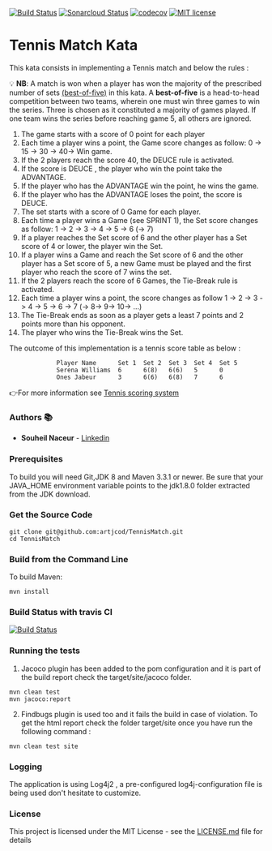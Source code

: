 [![Build Status](https://travis-ci.org/artjcod/TennisMatch.svg?branch=master)](https://travis-ci.org/artjcod/TennisMatch)
[![Sonarcloud Status](https://sonarcloud.io/api/project_badges/measure?project=tennis&metric=alert_status)](https://sonarcloud.io/dashboard?id=artjcod_TennisMatch)
[![codecov](https://codecov.io/gh/artjcod/TennisMatch/branch/master/graph/badge.svg)](https://codecov.io/gh/artjcod/TennisMatch)
[![MIT license](https://img.shields.io/badge/License-MIT-blue.svg)](https://github.com/artjcod/TennisMatch/blob/master/LICENSE)

# Tennis Match Kata
  
  This kata consists in implementing a Tennis match and below the rules :
  
💡 __NB__: A match is won when a player has won the majority of the prescribed number of sets [(best-of-five)](https://en.wikipedia.org/wiki/Playoff_format#Best-of-five_playoff) in this kata.
  A __best-of-five__ is a head-to-head competition between two teams, wherein one must win three games to win the series.
  Three is chosen as it constituted a majority of games played. 
  If one team wins the series before reaching game 5, all others are ignored.
 
  
   1.  The game starts with a score of 0 point for each player
   2.  Each time a player wins a point, the Game score changes as follow: 0 -> 15 -> 30 -> 40-> Win game.
   3.  If the 2 players reach the score 40, the DEUCE rule is activated.
   4.  If the score is DEUCE , the player who  win the point take the ADVANTAGE.
   5.  If the player who has the ADVANTAGE win the  point, he wins the game.
   6.  If the player who has the ADVANTAGE loses the point, the score is DEUCE.
   7.  The set starts with a score of 0 Game for each player.
   8.  Each time a player wins a Game (see SPRINT 1), the Set score changes as follow: 1 -> 2 -> 3 -> 4 -> 5 -> 6 (-> 7)
   9.  If a player reaches the Set score of 6 and the other player has a Set score of 4 or lower, the player win the Set.
   10. If a player wins a Game and reach the Set score of 6 and the other player has a Set score of 5, a new Game must be played and the      first player who reach the score of 7 wins the set.
   11. If the 2 players reach the score of 6 Games, the Tie-Break rule is activated.
   12. Each time a player wins a point, the score changes as follow 1 -> 2 -> 3 -> 4 -> 5 -> 6 -> 7 (-> 8-> 9-> 10-> …)
   13. The Tie-Break ends as soon as a player gets a least 7 points and 2 points more than his opponent.
   14. The player who wins the Tie-Break wins the Set.
   
   The outcome of this implementation is a tennis score table as below :
                   
                 Player Name      Set 1  Set 2  Set 3  Set 4  Set 5
                 Serena Williams  6      6(8)   6(6)   5      0
                 Ones Jabeur      3      6(6)   6(8)   7      6
   

👉For more information see [Tennis scoring system](https://en.wikipedia.org/wiki/Tennis_scoring_system)


### Authors 📚

* **Souheil Naceur** - [Linkedin](https://www.linkedin.com/in/souheil-naceur-abbb9622)

### Prerequisites 

To build you will need Git,JDK 8 and Maven 3.3.1 or newer. Be sure that your JAVA_HOME environment variable points to the jdk1.8.0 folder extracted from the JDK download.

### Get the Source Code

```
git clone git@github.com:artjcod/TennisMatch.git
cd TennisMatch
```
### Build from the Command Line

To build Maven:
```
mvn install
```
### Build Status with travis CI

[![Build Status](https://travis-ci.org/artjcod/TennisMatch.svg?branch=master)](https://travis-ci.org/artjcod/TennisMatch)

### Running the tests

 1. Jacoco plugin has been added to the pom configuration and it is part of the build report check the target/site/jacoco folder.

```
mvn clean test
mvn jacoco:report
```
2. Findbugs plugin is used too and it fails the build in case of violation. 
To get the html report check the folder target/site once you have run the following command :

```
mvn clean test site
```

### Logging

The application is using Log4j2 , a pre-configured log4j-configuration file is being used don't hesitate to customize.

### License

This project is licensed under the MIT License - see the [LICENSE.md](LICENSE) file for details

